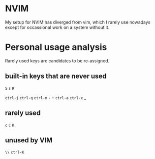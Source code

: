# NVIM

My setup for NVIM has diverged from vim, which I rarely use nowadays except for occassional work on a system without it.

# Personal usage analysis

Rarely used keys are candidates to be re-assigned.

## built-in keys that are never used

`S`
`s`
`R`

`ctrl-j`
`ctrl-q`
`ctrl-m`
`-`
`+`
`ctrl-a`
`ctrl-x`
_

## rarely used

`c`
`C`
`K`


## unused by VIM

`\\`
`ctrl-K`

